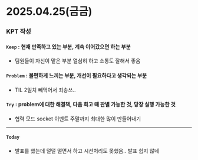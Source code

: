 
# 2025.04.25(금금)

### KPT 작성

#### `Keep` : 현재 만족하고 있는 부분, 계속 이어갔으면 하는 부분
- 팀원들이 자신이 맡은 부분 열심히 하고 소통도 잘해서 좋음 


#### `Problem` : 불편하게 느끼는 부분, 개선이 필요하다고 생각되는 부분
- TIL 2일치 빼먹어서 죄송쓰.. 


#### `Try` : problem에 대한 해결책, 다음 회고 때 판별 가능한 것, 당장 실행 가능한 것
- 협력 모드 socket 이벤트 주말까지 최대한 많이 만들어내기


---
#### `Today`
- 발표를 했는데 덜덜 떨면서 하고 시선처리도 못했음.. 발표 쉽지 않네 

